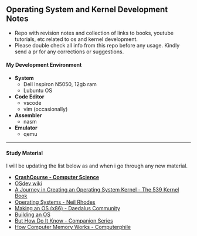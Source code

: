 ## Operating System and Kernel Development Notes
- Repo with revision notes and collection of links to books, youtube tutorials, etc related to os and kernel development.
- Please double check all info from this repo before any usage. Kindly send a pr for any corrections or suggestions.


#### My Development Environment
- **System**
  - Dell Inspiron N5050, 12gb ram
  - Lubuntu OS
- **Code Editor**
  - vscode
  - vim (occasionally)
- **Assembler**
  - nasm
- **Emulator**
  - qemu

---
#### Study Material

I will be updating the list below as and when i go through any new material.
- **[CrashCourse - Computer Science](https://www.youtube.com/playlist?list=PL8dPuuaLjXtNlUrzyH5r6jN9ulIgZBpdo)**
- [OSdev wiki](https://wiki.osdev.org)
- [A Journey in Creating an Operating System Kernel - The 539 Kernel Book](https://539kernel.com/)
- [Operating Systems - Neil Rhodes](https://www.youtube.com/playlist?list=PL2Yggtk_pK6-R9ehjj0AoTnWrNOLChuld)
- [Making an OS (x86) - Daedalus Community](https://www.youtube.com/playlist?list=PLm3B56ql_akNcvH8vvJRYOc7TbYhRs19M)
- [Building an OS](https://www.youtube.com/playlist?list=PLFjM7v6KGMpiH2G-kT781ByCNC_0pKpPN)
- [But How Do It Know - Companion Series](https://www.youtube.com/playlist?list=PLYE0XunAbwfDvfabOlNWLViRcMI54M6CR)
- [How Computer Memory Works - Computerphile](https://www.youtube.com/playlist?list=PLzH6n4zXuckoxFPyhsMOYMGqyZOeN2SDJ)


